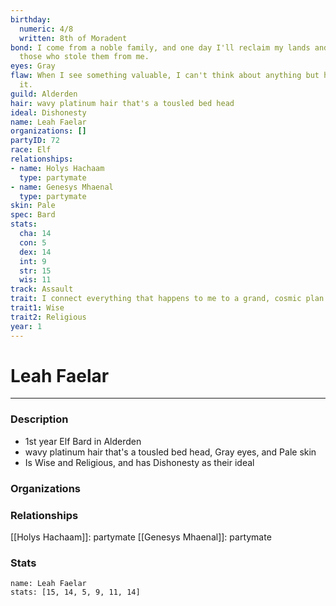 ```yaml
---
birthday:
  numeric: 4/8
  written: 8th of Moradent
bond: I come from a noble family, and one day I'll reclaim my lands and title from
  those who stole them from me.
eyes: Gray
flaw: When I see something valuable, I can't think about anything but how to steal
  it.
guild: Alderden
hair: wavy platinum hair that's a tousled bed head
ideal: Dishonesty
name: Leah Faelar
organizations: []
partyID: 72
race: Elf
relationships:
- name: Holys Hachaam
  type: partymate
- name: Genesys Mhaenal
  type: partymate
skin: Pale
spec: Bard
stats:
  cha: 14
  con: 5
  dex: 14
  int: 9
  str: 15
  wis: 11
track: Assault
trait: I connect everything that happens to me to a grand, cosmic plan.
trait1: Wise
trait2: Religious
year: 1
---
```

# Leah Faelar
---
### Description
- 1st year Elf Bard in Alderden
- wavy platinum hair that's a tousled bed head, Gray eyes, and Pale skin
- Is Wise and Religious, and has Dishonesty as their ideal

### Organizations
### Relationships
[[Holys Hachaam]]: partymate
[[Genesys Mhaenal]]: partymate
### Stats
```statblock
name: Leah Faelar
stats: [15, 14, 5, 9, 11, 14]
```